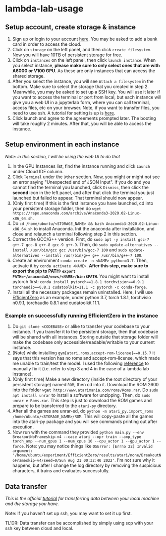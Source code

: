 # lambda-lab-usage

## Setup account, create storage & instance 
1. Sign up or login to your account [here](https://lambdalabs.com/cloud/login). You may be asked to add a bank card in order to access the cloud.
2. Click on `storage` on the left panel, and then click `create filesystem`. Now you will have 10TB of persistent storage for free.
3. Click on `instances` on the left panel, then click `launch instance`. When you select instance, **please make sure to only select ones that are with A6000 or V100 GPU**. As these are only instances that can access the shared storage.
4. After you select the instance, you will see `Attach a filesystem` in the bottom. Make sure to select the storage that you created in step 2. Meanwhile, you may be asked to set up a SSH key. You will use it later if you want to access the terminal or port from local, but each instance will give you a web UI in a jupyterlab form, where you can call terminal, access files, etc on your browser. Note, if you want to transfer files, you need to use ssh. A tutorial for setting is up is [here](https://lambdalabs.com/blog/getting-started-with-lambda-cloud-gpu-instances/).
5. Click launch and agree to the agreements prompted later. The booting will take roughly 2 minutes. After that, you will be able to access the instance.

## Setup environment in each instance
*Note: in this section, I will be using the web UI to do that*
1. In the GPU Instances list, find the instance running and click `Launch` under Cloud IDE column.
2. Click `Terminal` under the `Other` section. Now, you might or might not see an error saying "Unexpected end of JSON Input". If you do and you cannot find the terminal you launched, click `Dismiss`, then click the **second** icon in the left panel, and after that click the terminal you just launched but failed to appear. That terminal should now appear.
3. (Only first time) If this is the first instance you have launched, cd into your persistent storage folder, then do `wget https://repo.anaconda.com/archive/Anaconda3-2020.02-Linux-x86_64.sh`.
4. Do `cd /home/ubuntu/<STORAGE_NAME> && bash Anaconda3-2020.02-Linux-x86_64.sh` to install Anaconda. Init the anaconda after installation, and close and relaunch a terminal following step 2 in this section.
5. Correct the GCC/G++ version. First, do `sudo apt -y install gcc-7 g++-7 gcc-8 g++-8 gcc-9 g++-9`. Then, do `sudo update-alternatives --install /usr/bin/gcc gcc /usr/bin/gcc-7 100` and `sudo update-alternatives --install /usr/bin/g++ g++ /usr/bin/g++-7 100`.
6. Create an environment `conda create -n <NAME> python=3.7`. Then, activate it by `conda activate <NAME>`. **After this step, make sure to export the pip to PATH: `export PATH=~/anaconda3/envs/<NAME>/bin:$PATH`**. You might want to install pytorch first: `conda install pytorch==1.8.1 torchvision==0.9.1 torchaudio==0.8.1 cudatoolkit=11.1 -c pytorch -c conda-forge`.
7. Install all the necessary packages remain uninstalled. Here, I will use [EfficientZero](https://github.com/YeWR/EfficientZero) as an example, under python 3.7, torch 1.8.1, torchvisio n0.9.1, torchaudio 0.8.1 and cudatoolkit 11.1.

### Example on successfully running EfficientZero in the instance
1. Do `git clone <CODEBASE>` or alike to transfer your codebase to your instance. If you transfer it to the persistent storage, then that codebase will be shared with all instances. Storing outside that storage folder will make the codebase only accessible/readable/writable to your current instance.
2. (Note) while installing `gym[atari,roms,accept-rom-license]==0.15.7` it says that this version has no roms and accept-rom-license, which made me unable to train/test the model. I used the following [reference](https://github.com/openai/atari-py#roms) to manually fix it (i.e. refer to step 3 and 4 in the case of a lambda lab instance).
3. (Only first time) Make a new directory (inside the root directory of your persistent storage) named `ROM`, then cd into it. Download the ROM 2600 into the folder `wget http://www.atarimania.com/roms/Roms.rar`. Do `sudo apt install unrar` to install a software for unzipping. Then, do `sudo unrar e Roms.rar`. This step is just to download the ROM games and prepare to be transferred to the `atari-py` directory.
4. After all the games are unrar-ed, do `python -m atari_py.import_roms /home/ubuntu/<STORAGE_NAME>/ROM`. This will copy-paste all the games into the atari-py package and you will see commands printing out after execution.
5. Now run with the command they provided `python main.py --env BreakoutNoFrameskip-v4 --case atari --opr train --amp_type torch_amp --num_gpus 1 --num_cpus 10 --cpu_actor 1 --gpu_actor 1 --force`. Note: you may notice things like `OSError: [Errno 22] Invalid argument: '/home/ubuntu/experiment/EfficientZero/results/atari/none/BreakoutNoFrameskip-v4/seed=0/Sun Aug 21 00:32:40 2022'`. I'm not sure why it happens, but after I change the log directory by removing the suspicious characters, it trains and evaluates successfully.

## Data transfer
*This is the official [tutorial](https://lambdalabs.com/blog/downloading-data-sets-lambda-cloud/) for transferring data between your local machine and the storage you have.*

Note: If you haven't set up ssh, you may want to set it up first.

TL'DR: Data transfer can be accomplished by simply using scp with your ssh key between cloud and local.
